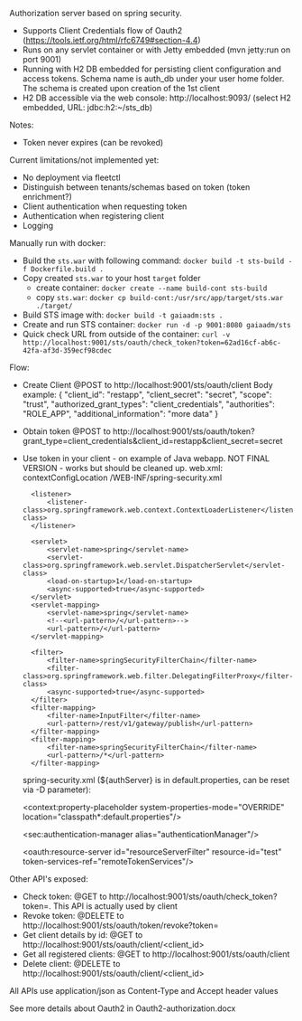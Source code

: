 Authorization server based on spring security.
- Supports Client Credentials flow of Oauth2 (https://tools.ietf.org/html/rfc6749#section-4.4)
- Runs on any servlet container or with Jetty embedded (mvn jetty:run on port 9001)
- Running with H2 DB embedded for persisting client configuration and access tokens.
  Schema name is auth_db under your user home folder. The schema is created upon creation of the 1st client
- H2 DB accessible via the web console: http://localhost:9093/ (select H2 embedded, URL: jdbc:h2:~/sts_db)

Notes:
- Token never expires (can be revoked)

Current limitations/not implemented yet:
- No deployment via fleetctl
- Distinguish between tenants/schemas based on token (token enrichment?)
- Client authentication when requesting token
- Authentication when registering client
- Logging

Manually run with docker:
- Build the `sts.war` with following command: `docker build -t sts-build -f Dockerfile.build .`
- Copy created `sts.war` to your host `target` folder
  - create container: `docker create --name build-cont sts-build`
  - copy `sts.war`: `docker cp build-cont:/usr/src/app/target/sts.war ./target/`
- Build STS image with: `docker build -t gaiaadm:sts .`
- Create and run STS container: `docker run -d -p 9001:8080 gaiaadm/sts`
- Quick check URL from outside of the container: `curl -v http://localhost:9001/sts/oauth/check_token?token=62ad16cf-ab6c-42fa-af3d-359ecf98cdec`


Flow:
- Create Client
    @POST to http://localhost:9001/sts/oauth/client
    Body example:
    {
        "client_id": "restapp",
        "client_secret": "secret",
        "scope": "trust",
        "authorized_grant_types": "client_credentials",
        "authorities": "ROLE_APP",
        "additional_information": "more data"
    }
-  Obtain token
    @POST to http://localhost:9001/sts/oauth/token?grant_type=client_credentials&client_id=restapp&client_secret=secret


- Use token in your client - on example of Java webapp. NOT FINAL VERSION - works but should be cleaned up.
    web.xml:
        <context-param>
            <param-name>contextConfigLocation</param-name>
            <param-value>
                /WEB-INF/spring-security.xml
            </param-value>
        </context-param>

        <listener>
            <listener-class>org.springframework.web.context.ContextLoaderListener</listener-class>
        </listener>

        <servlet>
            <servlet-name>spring</servlet-name>
            <servlet-class>org.springframework.web.servlet.DispatcherServlet</servlet-class>
            <load-on-startup>1</load-on-startup>
            <async-supported>true</async-supported>
        </servlet>
        <servlet-mapping>
            <servlet-name>spring</servlet-name>
            <!--<url-pattern>/</url-pattern>-->
            <url-pattern>/</url-pattern>
        </servlet-mapping>

        <filter>
            <filter-name>springSecurityFilterChain</filter-name>
            <filter-class>org.springframework.web.filter.DelegatingFilterProxy</filter-class>
            <async-supported>true</async-supported>
        </filter>
        <filter-mapping>
            <filter-name>InputFilter</filter-name>
            <url-pattern>/rest/v1/gateway/publish</url-pattern>
        </filter-mapping>
        <filter-mapping>
            <filter-name>springSecurityFilterChain</filter-name>
            <url-pattern>/*</url-pattern>
        </filter-mapping>

    spring-security.xml (${authServer} is in default.properties, can be reset via -D parameter):

    <context:property-placeholder system-properties-mode="OVERRIDE" location="classpath*:default.properties"/>
    <bean class="org.springframework.beans.factory.config.PropertyPlaceholderConfigurer">
        <property name="systemPropertiesMode" value="2" />
    </bean>

    <sec:authentication-manager alias="authenticationManager"/>

    <http auto-config="true" use-expressions="false" create-session="stateless" xmlns="http://www.springframework.org/schema/security">
        <csrf disabled="true"/>
        <anonymous enabled="false"/>
        <intercept-url pattern="/rest/v1/gateway/**" access="ROLE_APP"/>
        <custom-filter ref="resourceServerFilter" before="PRE_AUTH_FILTER"/>
    </http>

    <bean id="remoteTokenServices" class="org.springframework.security.oauth2.provider.token.RemoteTokenServices">
        <property name="checkTokenEndpointUrl" value="http://${authServer}/sts/oauth/check_token"/>
        <property name="restTemplate" ref="restTemplate"/>
    </bean>

    <bean id="restTemplate" class="org.springframework.web.client.RestTemplate">
        <constructor-arg name="messageConverters">
            <list>
                <bean class="org.springframework.http.converter.json.MappingJackson2HttpMessageConverter"/>
                <bean class="org.springframework.http.converter.FormHttpMessageConverter"/>
            </list>
        </constructor-arg>
    </bean>

    <oauth:resource-server id="resourceServerFilter" resource-id="test" token-services-ref="remoteTokenServices"/>


Other API's exposed:
- Check token: @GET to http://localhost:9001/sts/oauth/check_token?token=<token>. This API is actually used by client
- Revoke token: @DELETE to http://localhost:9001/sts/oauth/token/revoke?token=<token>
- Get client details by id: @GET to http://localhost:9001/sts/oauth/client/<client_id>
- Get all registered clients: @GET to http://localhost:9001/sts/oauth/client
- Delete client: @DELETE to http://localhost:9001/sts/oauth/client/<client_id>

All APIs use application/json as Content-Type and Accept header values

See more details about Oauth2 in Oauth2-authorization.docx
